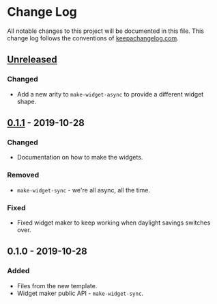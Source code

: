 # Change Log
All notable changes to this project will be documented in this file. This change log follows the conventions of [keepachangelog.com](http://keepachangelog.com/).

## [Unreleased]
### Changed
- Add a new arity to `make-widget-async` to provide a different widget shape.

## [0.1.1] - 2019-10-28
### Changed
- Documentation on how to make the widgets.

### Removed
- `make-widget-sync` - we're all async, all the time.

### Fixed
- Fixed widget maker to keep working when daylight savings switches over.

## 0.1.0 - 2019-10-28
### Added
- Files from the new template.
- Widget maker public API - `make-widget-sync`.

[Unreleased]: https://github.com/your-name/asn1/compare/0.1.1...HEAD
[0.1.1]: https://github.com/your-name/asn1/compare/0.1.0...0.1.1
